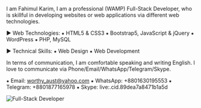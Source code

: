 I am Fahimul Karim, I am a professional (WAMP) Full-Stack Developer, who is skillful in developing websites or web applications via different web technologies.

► Web Technologies:
⁕ HTML5 & CSS3
⁕ Bootstrap5, JavaScript & jQuery
⁕ WordPress
⁕ PHP, MySQL

► Technical Skills:
⁕ Web Design
⁕ Web Development

In terms of communication, I am comfortable speaking and writing English. I love to communicate via Phone/Email/WhatsApp/Telegram/Skype.

⁕ Email: worthy_aust@yahoo.com
⁕ WhatsApp: +8801630195553
⁕ Telegram: +8801877165978
⁕ Skype: live:.cid.89dea7a8471b1a5d

![Full-Stack Developer](https://user-images.githubusercontent.com/64401158/163567325-e280b733-7f00-498a-b79d-51c5da137e0e.gif)

